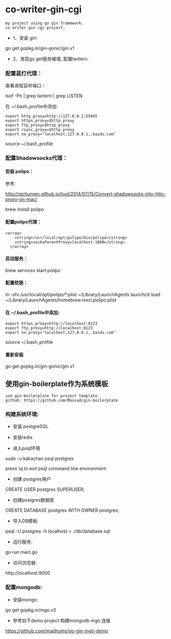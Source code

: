 # co-writer-gin-cgi
  
    my project using go gin framework.
    co writer gin cgi project.

- 1、安装 gin:

go get gopkg.in/gin-gonic/gin.v1

- 2、发现go get服务被墙, 配置lantern:



### 配置蓝灯代理：

查看进程监听端口：

lsof -Pn | grep lantern | grep LISTEN

在 ~/.bash_profile中添加:

    export http_proxy=http://127.0.0.1:55945
    export https_proxy=$http_proxy
    export ftp_proxy=$http_proxy
    export rsync_proxy=$http_proxy
    export no_proxy="localhost,127.0.0.1,.baidu.com"

source ~/.bash_profile

### 配置Shadowsocks代理：

#### 安装 polipo：

参考:

http://qichunren.github.io/tool/2014/07/15/Convert-shadowsocks-into-http-proxy-on-mac/

brew install polipo

#### 配置polipo代理：

    <array>
        <string>/usr/local/opt/polipo/bin/polipo</string>
        <string>socksParentProxy=localhost:1080</string>
      </array>

#### 启动服务：

brew services start polipo

#### 配置软链：
ln -sfv /usr/local/opt/polipo/*.plist ~/Library/LaunchAgents launchctl load ~/Library/LaunchAgents/homebrew.mxcl.polipo.plist

#### 在 ~/.bash_profile中添加:

    export https_proxy=http://localhost:8123
    export ftp_proxy=http://localhost:8123
    export no_proxy="localhost,127.0.0.1,.baidu.com"

source ~/.bash_profile


#### 重新安装

go get gopkg.in/gin-gonic/gin.v1


## 使用gin-boilerplate作为系统模板


    use gin-boilerplate for project template.
    github: https://github.com/Massad/gin-boilerplate

### 构建系统环境:

- 安装 postgreSQL

- 安装redis

- 进入psql环境

sudo -u kakachan psql postgres

press \q to exit psql command line environment.

- 创建 postgres用户

CREATE USER postgres SUPERUSER;

- 创建postgres数据库

CREATE DATABASE postgres WITH OWNER postgres;

- 导入DB模板:

psql -U postgres -h localhost < ./db/database.sql

- 运行服务:

go run main.go

- 访问浏览器:

http://localhost:9000

### 配置mongodb:

- 安装mongo:

go get gopkg.in/mgo.v2

- 参考如下demo project 构建mongodb mgo 连接

https://github.com/madhums/go-gin-mgo-demo


